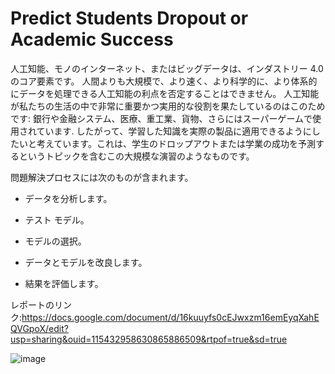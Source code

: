 # Predict Students Dropout or Academic Success

人工知能、モノのインターネット、またはビッグデータは、インダストリー 4.0 のコア要素です。 人間よりも大規模で、より速く、より科学的に、より体系的にデータを処理できる人工知能の利点を否定することはできません。 人工知能が私たちの生活の中で非常に重要かつ実用的な役割を果たしているのはこのためです: 銀行や金融システム、医療、重工業、貨物、さらにはスーパーゲームで使用されています. したがって、学習した知識を実際の製品に適用できるようにしたいと考えています。これは、学生のドロップアウトまたは学業の成功を予測するというトピックを含むこの大規模な演習のようなものです。

問題解決プロセスには次のものが含まれます。

- データを分析します。

- テスト モデル。

- モデルの選択。

- データとモデルを改良します。

- 結果を評価します。

レポートのリンク:https://docs.google.com/document/d/16kuuyfs0cEJwxzm16emEyqXahEQVGpoX/edit?usp=sharing&ouid=115432958630865886509&rtpof=true&sd=true

![image](https://github.com/Noitxhust22/Predict-Students-Dropout-or-Academic-Success/assets/90817967/4338a182-fc99-4ca5-a1cd-0fd5285a7c42)
